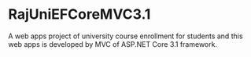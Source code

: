 # RajUniEFCoreMVC3.1
A web apps project of university course enrollment for students and this web apps is developed by MVC of ASP.NET Core 3.1 framework.
